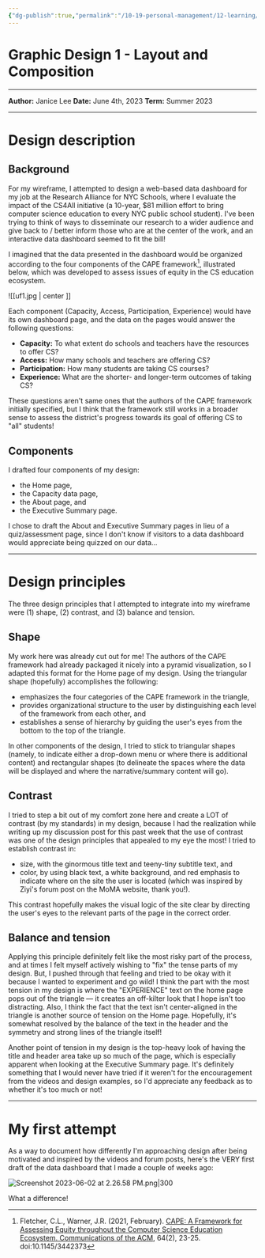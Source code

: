 ```yaml
---
{"dg-publish":true,"permalink":"/10-19-personal-management/12-learning/12-05-nyu-steinhardt-ltxd/01-edct-ge-2076/assignments/ect-2076-m1-w1-writeup/"}
---
```


# Graphic Design 1 - Layout and Composition

---

**Author:** Janice Lee
**Date:** June 4th, 2023
**Term:** Summer 2023

---
# Design description

## Background

For my wireframe, I attempted to design a web-based data dashboard for my job at the Research Alliance for NYC Schools, where I evaluate the impact of the CS4All initiative (a 10-year, $81 million effort to bring computer science education to every NYC public school student). I've been trying to think of ways to disseminate our research to a wider audience and give back to / better inform those who are at the center of the work, and an interactive data dashboard seemed to fit the bill! 

I imagined that the data presented in the dashboard would be organized according to the four components of the CAPE framework[^1], illustrated below, which was developed to assess issues of equity in the CS education ecosystem. 

[^1]: Fletcher, C.L., Warner, J.R. (2021, February). [CAPE: A Framework for Assessing Equity throughout the Computer Science Education Ecosystem. Communications of the ACM](https://cacm.acm.org/magazines/2021/2/250074-cape/fulltext), 64(2), 23-25. doi:10.1145/3442373

![[uf1.jpg \| center ]]


Each component (Capacity, Access, Participation, Experience) would have its own dashboard page, and the data on the pages would answer the following questions: 

- **Capacity:** To what extent do schools and teachers have the resources to offer CS? 
- **Access:** How many schools and teachers are offering CS? 
- **Participation:** How many students are taking CS courses?
- **Experience:** What are the shorter- and longer-term outcomes of taking CS? 

These questions aren't same ones that the authors of the CAPE framework initially specified, but I think that the framework still works in a broader sense to assess the district's progress towards its goal of offering CS to "all" students! 

## Components

I drafted four components of my design:

- the Home page, 
- the Capacity data page, 
- the About page, and 
- the Executive Summary page. 

I chose to draft the About and Executive Summary pages in lieu of a quiz/assessment page, since I don't know if visitors to a data dashboard would appreciate being quizzed on our data...

 ---
# Design principles

The three design principles that I attempted to integrate into my wireframe were (1) shape, (2) contrast, and (3) balance and tension.

## Shape

My work here was already cut out for me! The authors of the CAPE framework had already packaged it nicely into a pyramid visualization, so I adapted this format for the Home page of my design. Using the triangular shape (hopefully) accomplishes the following:

- emphasizes the four categories of the CAPE framework in the triangle,
- provides organizational structure to the user by distinguishing each level of the framework from each other, and
- establishes a sense of hierarchy by guiding the user's eyes from the bottom to the top of the triangle.

In other components of the design, I tried to stick to triangular shapes (namely, to indicate either a drop-down menu or where there is additional content) and rectangular shapes (to delineate the spaces where the data will be displayed and where the narrative/summary content will go).

## Contrast 

I tried to step a bit out of my comfort zone here and create a LOT of contrast (by my standards) in my design, because I had the realization while writing up my discussion post for this past week that the use of contrast was one of the design principles that appealed to my eye the most! I tried to establish contrast in: 

- size, with the ginormous title text and teeny-tiny subtitle text, and 
- color, by using black text, a white background, and red emphasis to indicate where on the site the user is located (which was inspired by Ziyi's forum post on the MoMA website, thank you!). 

This contrast hopefully makes the visual logic of the site clear by directing the user's eyes to the relevant parts of the page in the correct order. 

## Balance and tension

Applying this principle definitely felt like the most risky part of the process, and at times I felt myself actively wishing to "fix" the tense parts of my design. But, I pushed through that feeling and tried to be okay with it because I wanted to experiment and go wild! I think the part with the most tension in my design is where the "EXPERIENCE" text on the home page pops out of the triangle — it creates an off-kilter look that I hope isn't too distracting. Also, I think the fact that the text isn't center-aligned in the triangle is another source of tension on the Home page. Hopefully, it's somewhat resolved by the balance of the text in the header and the symmetry and strong lines of the triangle itself! 

Another point of tension in my design is the top-heavy look of having the title and header area take up so much of the page, which is especially apparent when looking at the Executive Summary page. It's definitely something that I would never have tried if it weren't for the encouragement from the videos and design examples, so I'd appreciate any feedback as to whether it's too much or not! 

---

# My first attempt 

As a way to document how differently I'm approaching design after being motivated and inspired by the videos and forum posts, here's the VERY first draft of the data dashboard that I made a couple of weeks ago: 

![Screenshot 2023-06-02 at 2.26.58 PM.png|300](/img/user/00-09%20Meta/01%20Assets/Screenshot%202023-06-02%20at%202.26.58%20PM.png)

What a difference!